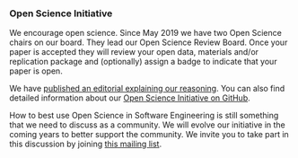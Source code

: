 ### Open Science Initiative

We encourage open science. Since May 2019 we have two Open Science chairs on our board. They lead our Open Science Review Board. Once your paper is accepted they will review your open data, materials and/or replication package and (optionally) assign a badge to indicate that your paper is open. 

We have [published an editorial explaining our reasoning](https://rdcu.be/bzZzL). You can also find detailed information about our [Open Science Initiative on GitHub](https://github.com/emsejournal/openscience). 

How to best use Open Science in Software Engineering is still something that we need to discuss as a community. We will evolve our initiative in the coming years to better support the community. We invite you to take part in this discussion by joining [this mailing list](https://groups.google.com/forum/#!forum/open-science-software-engineering).